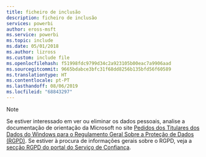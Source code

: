 ```yaml
---
title: ficheiro de inclusão
description: ficheiro de inclusão
services: powerbi
author: eross-msft
ms.service: powerbi
ms.topic: include
ms.date: 05/01/2018
ms.author: lizross
ms.custom: include file
ms.openlocfilehash: f51998fdc9799d34c2a923105b00eac7a9906aad
ms.sourcegitcommit: 9665bdabce3bfc31f68dd8256b135bfd56f60589
ms.translationtype: HT
ms.contentlocale: pt-PT
ms.lasthandoff: 08/06/2019
ms.locfileid: "68843297"
---
```

>[!Note]
>Se estiver interessado em ver ou eliminar os dados pessoais, analise a documentação de orientação da Microsoft no site [Pedidos dos Titulares dos Dados do Windows para o Regulamento Geral Sobre a Proteção de Dados (RGPD)](https://docs.microsoft.com/microsoft-365/compliance/gdpr-dsr-windows). Se estiver à procura de informações gerais sobre o RGPD, veja a [secção RGPD do portal do Serviço de Confiança](https://servicetrust.microsoft.com/ViewPage/GDPRGetStarted).
